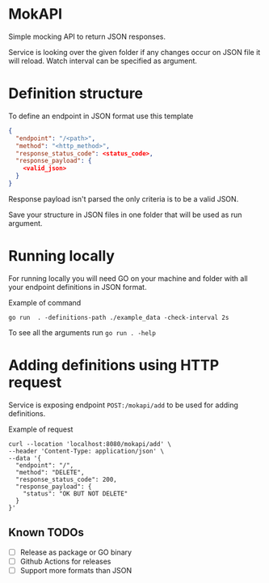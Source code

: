 # MokAPI

Simple mocking API to return JSON responses. 

Service is looking over the given folder if any changes occur on JSON file it will reload.
Watch interval can be specified as argument.

# Definition structure

To define an endpoint in JSON format use this template
```json
{
  "endpoint": "/<path>",
  "method": "<http_method>",
  "response_status_code": <status_code>,
  "response_payload": {
    <valid_json>
  }
}
```
Response payload isn't parsed the only criteria is to be a valid JSON.

Save your structure in JSON files in one folder that will be used as run argument.

# Running locally

For running locally you will need GO on your machine and folder with all your endpoint definitions in JSON format.

Example of command
```shell
go run  . -definitions-path ./example_data -check-interval 2s
```

To see all the arguments run `go run . -help`

# Adding definitions using HTTP request

Service is exposing endpoint `POST:/mokapi/add` to be used for adding definitions.

Example of request
```shell
curl --location 'localhost:8080/mokapi/add' \
--header 'Content-Type: application/json' \
--data '{
  "endpoint": "/",
  "method": "DELETE",
  "response_status_code": 200,
  "response_payload": {
    "status": "OK BUT NOT DELETE"
  }
}'
```

## Known TODOs
- [ ] Release as package or GO binary
- [ ] Github Actions for releases
- [ ] Support more formats than JSON
